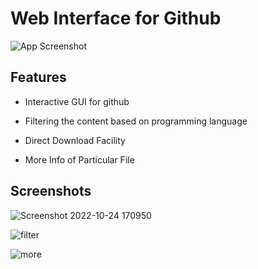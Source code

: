 
# Web Interface for Github


![App Screenshot](https://www.thesoftwarereport.com/wp-content/uploads/2022/08/GitHub.png)

## Features

- Interactive GUI for github

- Filtering the content based on programming language

- Direct Download Facility
- More Info of Particular File 





## Screenshots

![Screenshot 2022-10-24 170950](https://user-images.githubusercontent.com/56470462/197725723-214f84f2-aa58-4798-944e-0e7b11ec1682.jpg)

![filter](https://user-images.githubusercontent.com/56470462/197725792-03fb52f6-b6c8-42f0-8963-0b5809947e80.jpg)

![more](https://user-images.githubusercontent.com/56470462/197725847-c726f16d-f08c-4ee4-b6b6-89bdc970a55d.jpg)
